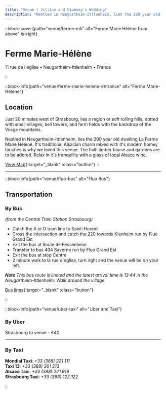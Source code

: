 ```yaml
---
title: "Venue | Jillian and Vianney's Wedding"
description: "Nestled in Neugartheim-Ittlenheim, lies the 200 year old dwelling La Ferme Marie Hélène"
---
```


::block-cover{path="venue/ferme-mh" alt="Ferme Marie Hélène from above" is-right}

# Ferme Marie-Hélène

11 rue de l'église • Neugartheim-Ittlenheim • France

::

::block-info{path="venue/ferme-marie-helene-entrance" alt="Ferme Marie-Hélène"}

## Location

Just 20 minutes west of Strasbourg, lies a region or soft rolling hills, dotted with small villages, bell towers, and farm fields with the backdrop of the Vosge mountains.

Nestled in Neugartheim-Ittlenheim, lies the 200 year old dwelling La Ferme Marie Hélène. It's traditional Alsacian charm mixed with it's modern homey touches is why we loved this venue. The half-timber house and gardens are to be adored. Relax in it's tranquility with a glass of local Alsace wine.

[View Map](https://goo.gl/maps/TAVeMhVtBJFygBRLA){:target="\_blank" :class="button"}
::

---

::block-info{path="venue/fluo-bus" alt="Fluo Bus"}

## Transportation

### By Bus

_(from the Central Train Station Strasbourg)_

- Catch the A or D tram line to Saint-Florent
- Cross the intersection and catch the 220 towards Kienheim run by Fluo Grand Est
- Exit the bus at Route de Fessenheim
- Transfer to bus 404 Saverne run by Fluo Grand Est
- Exit the bus at stop Centre
- 2 minute walk to la rue d'église, turn right and the venue will be on your left.

_**Note** This bus route is limited and the latest arrival time is 13:44 in the Neugartheim-Ittlenheim. Walk around the village_

[Bus lines](https://www.fluo.eu/){:target="\_blank" :class="button"}

::

::block-info{path="venue/uber-taxi" alt="Uber and Taxi"}

### By Uber

Strasbourg to venue - €40

---

### By Taxi

**Mondial Taxi**: _+33 (388) 221 111_\
**Taxi 13**: _+33 (388) 361 313_\
**Alsace Taxi**: _+33 (388) 221 919_\
**Strasbourg Taxi**: _+33 (388) 122 122_

::
